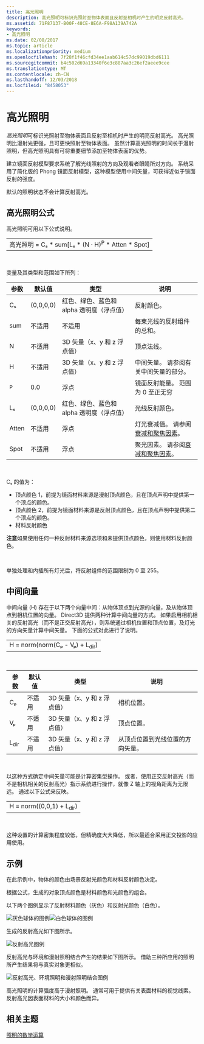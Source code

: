 ```yaml
---
title: 高光照明
description: 高光照明可标识光照射至物体表面且反射至相机时产生的明亮反射高光。
ms.assetid: 71F87137-B00F-48CE-8E6A-F98A139A742A
keywords:
- 高光照明
ms.date: 02/08/2017
ms.topic: article
ms.localizationpriority: medium
ms.openlocfilehash: 7f28f1f46cfd34ee1aab614c57dc99019dbd6111
ms.sourcegitcommit: b4c502d69a13340f6e3c887aa3c26ef2aeee9cee
ms.translationtype: MT
ms.contentlocale: zh-CN
ms.lasthandoff: 12/03/2018
ms.locfileid: "8458053"
---
```

# <a name="specular-lighting"></a>高光照明


*高光照明*可标识光照射至物体表面且反射至相机时产生的明亮反射高光。 高光照明比漫射光更强，且可更快照射至物体表面。 虽然计算高光照明的时间长于漫射照明，但高光照明具有可将重要细节添加至物体表面的优势。

建立镜面反射模型要求系统了解光线照射的方向及观看者眼睛所对方向。 系统采用了简化版的 Phong 镜面反射模型，这种模型使用中间矢量，可获得近似于镜面反射的强度。

默认的照明状态不会计算反射高光。

## <a name="span-idspecularlightingequationspanspan-idspecularlightingequationspanspan-idspecularlightingequationspanspecular-lighting-equation"></a><span id="Specular_Lighting_Equation"></span><span id="specular_lighting_equation"></span><span id="SPECULAR_LIGHTING_EQUATION"></span>高光照明公式


高光照明可用以下公式说明。

|                                                                             |
|-----------------------------------------------------------------------------|
| 高光照明 = Cₛ \* sum\[Lₛ \* (N · H)<sup>P</sup> \* Atten \* Spot\] |

 

变量及其类型和范围如下所列：

| 参数    | 默认值 | 类型                                                             | 说明                                                                                            |
|--------------|---------------|------------------------------------------------------------------|--------------------------------------------------------------------------------------------------------|
| Cₛ           | (0,0,0,0)     | 红色、绿色、蓝色和 alpha 透明度（浮点值） | 反射颜色。                                                                                        |
| sum          | 不适用           | 不适用                                                              | 每束光线的反射组件的总和。                                                          |
| N            | 不适用           | 3D 矢量（x、y 和 z 浮点值）                    | 顶点法线。                                                                                         |
| H            | 不适用           | 3D 矢量（x、y 和 z 浮点值）                    | 中间矢量。 请参阅有关中间矢量的部分。                                                |
| <sup>P</sup> | 0.0           | 浮点                                                   | 镜面反射能量。 范围为 0 至正无穷                                                     |
| Lₛ           | (0,0,0,0)     | 红色、绿色、蓝色和 alpha 透明度（浮点值） | 光线反射颜色。                                                                                  |
| Atten        | 不适用           | 浮点                                                   | 灯光衰减值。 请参阅[衰减和聚焦因素](attenuation-and-spotlight-factor.md)。 |
| Spot         | 不适用           | 浮点                                                   | 聚光因素。 请参阅[衰减和聚焦因素](attenuation-and-spotlight-factor.md)。        |

 

Cₛ 的值为：

-   顶点颜色 1，前提为镜面材料来源是漫射顶点颜色，且在顶点声明中提供第一个顶点的颜色。
-   顶点颜色 2，前提为镜面材料来源是反射顶点颜色，且在顶点声明中提供第二个顶点的颜色。
-   材料反射颜色

**注意**如果使用任何一种反射材料来源选项和未提供顶点颜色，则使用材料反射颜色。

 

单独处理和内插所有灯光后，将反射组件的范围限制为 0 至 255。

## <a name="span-idthehalfwayvectorspanspan-idthehalfwayvectorspanspan-idthehalfwayvectorspanthe-halfway-vector"></a><span id="The_Halfway_Vector"></span><span id="the_halfway_vector"></span><span id="THE_HALFWAY_VECTOR"></span>中间向量


中间向量 (H) 存在于以下两个向量中间：从物体顶点到光源的向量，及从物体顶点到相机位置的向量。 Direct3D 提供两种计算中间向量的方式。 如果启用相机相关的反射高光（而不是正交反射高光），则系统通过相机位置和顶点位置，及灯光的方向矢量计算中间矢量。 下面的公式对此进行了说明。

|                                           |
|-------------------------------------------|
| H = norm(norm(Cₚ - Vₚ) + L<sub>dir</sub>) |

 

| 参数       | 默认值 | 类型                                          | 说明                                                  |
|-----------------|---------------|-----------------------------------------------|--------------------------------------------------------------|
| Cₚ              | 不适用           | 3D 矢量（x、y 和 z 浮点值） | 相机位置。                                             |
| Vₚ              | 不适用           | 3D 矢量（x、y 和 z 浮点值） | 顶点位置。                                             |
| L<sub>dir</sub> | 不适用           | 3D 矢量（x、y 和 z 浮点值） | 从顶点位置到光线位置的方向矢量。 |

 

以这种方式确定中间矢量可能是计算密集型操作。 或者，使用正交反射高光（而不是相机相关的反射高光）指示系统进行操作，就像 Z 轴上的视角距离为无限远。 通过以下公式来反映。

|                                     |
|-------------------------------------|
| H = norm((0,0,1) + L<sub>dir</sub>) |

 

这种设置的计算密集程度较低，但精确度大大降低，所以最适合采用正交投影的应用使用。

## <a name="span-idexamplespanspan-idexamplespanspan-idexamplespanexample"></a><span id="Example"></span><span id="example"></span><span id="EXAMPLE"></span>示例


在此示例中，物体的颜色由场景反射光颜色和材料反射颜色决定。

根据公式，生成的对象顶点颜色是材料颜色和光颜色的组合。

以下两个图例显示了反射材料颜色（灰色）和反射光颜色（白色）。

![灰色球体的图例](images/amb1.jpg)![白色球体的图例](images/lightwhite.jpg)

生成的反射高光如下图所示。

![反射高光图例](images/lights.jpg)

反射高光与环境和漫射照明结合产生的结果如下图所示。 借助三种所应用的照明所产生结果将与真实对象更相似。

![反射高光、环境照明和漫射照明结合图例](images/lightads.jpg)

高光照明的计算强度高于漫射照明。 通常可用于提供有关表面材料的视觉线索。 反射高光因表面材料的大小和颜色而异。

## <a name="span-idrelated-topicsspanrelated-topics"></a><span id="related-topics"></span>相关主题


[照明的数学运算](mathematics-of-lighting.md)

 

 





